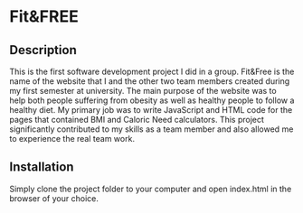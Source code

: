 # Fit&FREE

## Description
This is the first software development project I did in a group. 
Fit&Free is the name of the website that I and the other two team members created during my first semester at university. 
The main purpose of the website was to help both people suffering from obesity as well as healthy people to follow a healthy 
diet. My primary job was to write JavaScript and HTML code for the pages that contained BMI and Caloric Need calculators. 
This project significantly contributed to my skills as a team member and also allowed me to experience the real team work.

## Installation

Simply clone the project folder to your computer and open index.html in the browser of your choice.

